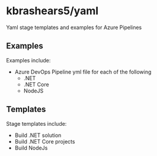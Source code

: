 # kbrashears5/yaml
Yaml stage templates and examples for Azure Pipelines

## Examples
Examples include:
- Azure DevOps Pipeline yml file for each of the following
    - .NET
    - .NET Core
    - NodeJS

## Templates
Stage templates include:
- Build .NET solution
- Build .NET Core projects
- Build NodeJs